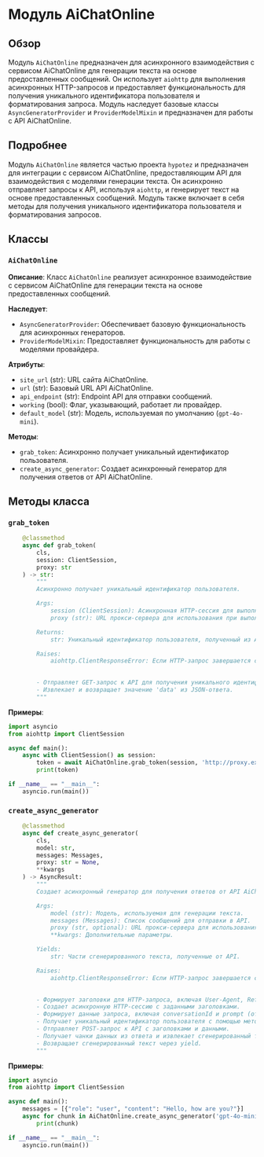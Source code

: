 # Модуль AiChatOnline

## Обзор

Модуль `AiChatOnline` предназначен для асинхронного взаимодействия с сервисом AiChatOnline для генерации текста на основе предоставленных сообщений. Он использует `aiohttp` для выполнения асинхронных HTTP-запросов и предоставляет функциональность для получения уникального идентификатора пользователя и форматирования запроса. Модуль наследует базовые классы `AsyncGeneratorProvider` и `ProviderModelMixin` и предназначен для работы с API AiChatOnline.

## Подробнее

Модуль `AiChatOnline` является частью проекта `hypotez` и предназначен для интеграции с сервисом AiChatOnline, предоставляющим API для взаимодействия с моделями генерации текста. Он асинхронно отправляет запросы к API, используя `aiohttp`, и генерирует текст на основе предоставленных сообщений. Модуль также включает в себя методы для получения уникального идентификатора пользователя и форматирования запросов.

## Классы

### `AiChatOnline`

**Описание**: Класс `AiChatOnline` реализует асинхронное взаимодействие с сервисом AiChatOnline для генерации текста на основе предоставленных сообщений.

**Наследует**:
- `AsyncGeneratorProvider`: Обеспечивает базовую функциональность для асинхронных генераторов.
- `ProviderModelMixin`: Предоставляет функциональность для работы с моделями провайдера.

**Атрибуты**:
- `site_url` (str): URL сайта AiChatOnline.
- `url` (str): Базовый URL API AiChatOnline.
- `api_endpoint` (str): Endpoint API для отправки сообщений.
- `working` (bool): Флаг, указывающий, работает ли провайдер.
- `default_model` (str): Модель, используемая по умолчанию (`gpt-4o-mini`).

**Методы**:
- `grab_token`: Асинхронно получает уникальный идентификатор пользователя.
- `create_async_generator`: Создает асинхронный генератор для получения ответов от API AiChatOnline.

## Методы класса

### `grab_token`

```python
    @classmethod
    async def grab_token(
        cls,
        session: ClientSession,
        proxy: str
    ) -> str:
        """
        Асинхронно получает уникальный идентификатор пользователя.

        Args:
            session (ClientSession): Асинхронная HTTP-сессия для выполнения запросов.
            proxy (str): URL прокси-сервера для использования при выполнении запросов.

        Returns:
            str: Уникальный идентификатор пользователя, полученный из API.

        Raises:
            aiohttp.ClientResponseError: Если HTTP-запрос завершается с ошибкой.

        
        - Отправляет GET-запрос к API для получения уникального идентификатора пользователя.
        - Извлекает и возвращает значение 'data' из JSON-ответа.
        """
```

**Примеры**:

```python
import asyncio
from aiohttp import ClientSession

async def main():
    async with ClientSession() as session:
        token = await AiChatOnline.grab_token(session, 'http://proxy.example.com')
        print(token)

if __name__ == "__main__":
    asyncio.run(main())
```

### `create_async_generator`

```python
    @classmethod
    async def create_async_generator(
        cls,
        model: str,
        messages: Messages,
        proxy: str = None,
        **kwargs
    ) -> AsyncResult:
        """
        Создает асинхронный генератор для получения ответов от API AiChatOnline.

        Args:
            model (str): Модель, используемая для генерации текста.
            messages (Messages): Список сообщений для отправки в API.
            proxy (str, optional): URL прокси-сервера для использования при выполнении запросов. По умолчанию `None`.
            **kwargs: Дополнительные параметры.

        Yields:
            str: Части сгенерированного текста, полученные от API.

        Raises:
            aiohttp.ClientResponseError: Если HTTP-запрос завершается с ошибкой.

        
        - Формирует заголовки для HTTP-запроса, включая User-Agent, Referer и Content-Type.
        - Создает асинхронную HTTP-сессию с заданными заголовками.
        - Формирует данные запроса, включая conversationId и prompt (отформатированные сообщения).
        - Получает уникальный идентификатор пользователя с помощью метода `grab_token`.
        - Отправляет POST-запрос к API с заголовками и данными.
        - Получает чанки данных из ответа и извлекает сгенерированный текст из JSON-ответа.
        - Возвращает сгенерированный текст через yield.
        """
```

**Примеры**:

```python
import asyncio
from aiohttp import ClientSession

async def main():
    messages = [{"role": "user", "content": "Hello, how are you?"}]
    async for chunk in AiChatOnline.create_async_generator('gpt-4o-mini', messages, proxy='http://proxy.example.com'):
        print(chunk)

if __name__ == "__main__":
    asyncio.run(main())